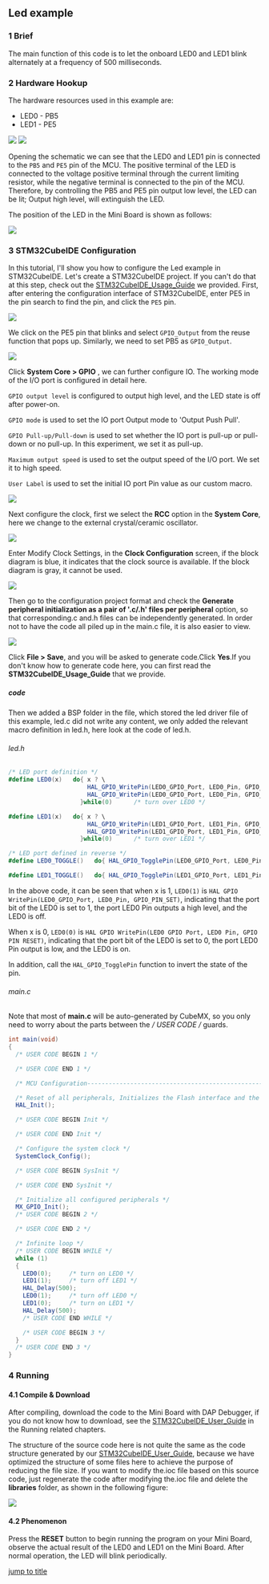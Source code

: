 ## Led example<a name="catalogue"></a>

### 1 Brief

The main function of this code is to let the onboard LED0 and LED1 blink alternately at a frequency of 500 milliseconds.
### 2 Hardware Hookup
The hardware resources used in this example are:
+ LED0 - PB5
+ LED1 - PE5

<img src="../../1_docs/3_figures/01_led/01_sch.png">

<img src="../../1_docs/3_figures/01_led/02_sch.png">

Opening the schematic we can see that the LED0 and LED1 pin is connected to the ``PB5`` and ``PE5`` pin of the MCU. The positive terminal of the LED is connected to the voltage positive terminal through the current limiting resistor, while the negative terminal is connected to the pin of the MCU. Therefore, by controlling the PB5 and PE5 pin output low level, the LED can be lit; Output high level, will extinguish the LED.

The position of the LED in the Mini Board is shown as follows:

<img src="../../1_docs/3_figures/01_led/03_position.png">

### 3 STM32CubeIDE Configuration 

In this tutorial, I'll show you how to configure the Led example in STM32CubeIDE. Let's create a STM32CubeIDE project. If you can't do that at this step, check out the [STM32CubeIDE_Usage_Guide](../../1_docs/STM32CubeIDE_Usage_Guide.md) we provided. First, after entering the configuration interface of STM32CubeIDE, enter PE5 in the pin search to find the pin, and click the  ``PE5`` pin.

<img src="../../1_docs/3_figures/01_led/04_pe5.png">

We click on the PE5 pin that blinks and select ``GPIO_Output`` from the reuse function that pops up.
Similarly, we need to set PB5 as ``GPIO_Output``.

<img src="../../1_docs/3_figures/01_led/05_gpio.png">


Click **System Core > GPIO** , we can further configure IO.
The working mode of the I/O port is configured in detail here.

``GPIO output level`` is configured to output high level, and the LED state is off after power-on.

``GPIO mode`` is used to set the IO port Output mode to 'Output Push Pull'.

``GPIO Pull-up/Pull-down`` is used to set whether the IO port is pull-up or pull-down or no pull-up. In this experiment, we set it as pull-up.

``Maximum output speed`` is used to set the output speed of the I/O port. We set it to high speed.

``User Label`` is used to set the initial IO port Pin value as our custom macro.

<img src="../../1_docs/3_figures/01_led/06_config.png">

Next configure the clock, first we select the **RCC** option in the **System Core**, here we change to the external crystal/ceramic oscillator.

<img src="../../1_docs/3_figures/01_led/07_rcc.png">

Enter Modify Clock Settings, in the **Clock Configuration** screen, if the block diagram is blue, it indicates that the clock source is available. If the block diagram is gray, it cannot be used.

<img src="../../1_docs/3_figures/01_led/08_clock.png">

Then go to the configuration project format and check the **Generate peripheral initialization as a pair of '.c/.h' files per peripheral** option, so that corresponding.c and.h files can be independently generated. In order not to have the code all piled up in the main.c file, it is also easier to view.

<img src="../../1_docs/3_figures/01_led/09_manager.png">

Click **File > Save**, and you will be asked to generate code.Click **Yes**.If you don't know how to generate code here, you can first read the **STM32CubeIDE_Usage_Guide** that we provide.
##### code
Then we added a BSP folder in the file, which stored the led driver file of this example, led.c did not write any content, we only added the relevant macro definition in led.h, here look at the code of led.h.
###### led.h
```c#
/* LED port definition */
#define LED0(x)   do{ x ? \
                      HAL_GPIO_WritePin(LED0_GPIO_Port, LED0_Pin, GPIO_PIN_SET) : \
                      HAL_GPIO_WritePin(LED0_GPIO_Port, LED0_Pin, GPIO_PIN_RESET); \
                    }while(0)      /* turn over LED0 */

#define LED1(x)   do{ x ? \
                      HAL_GPIO_WritePin(LED1_GPIO_Port, LED1_Pin, GPIO_PIN_SET) : \
                      HAL_GPIO_WritePin(LED1_GPIO_Port, LED1_Pin, GPIO_PIN_RESET); \
                    }while(0)      /* turn over LED1 */

/* LED port defined in reverse */
#define LED0_TOGGLE()   do{ HAL_GPIO_TogglePin(LED0_GPIO_Port, LED0_Pin); }while(0) /* turn over LED0 */

#define LED1_TOGGLE()   do{ HAL_GPIO_TogglePin(LED1_GPIO_Port, LED1_Pin); }while(0) /* turn over LED1 */
```
In the above code, it can be seen that when x is 1, ``LED0(1)`` is ``HAL GPIO WritePin(LED0_GPIO_Port, LED0_Pin, GPIO_PIN_SET)``, indicating that the port bit of the LED0 is set to 1, the port LED0 Pin outputs a high level, and the LED0 is off.

When x is 0, ``LED0(0)`` is ``HAL GPIO WritePin(LED0 GPIO Port, LED0 Pin, GPIO PIN RESET)``, indicating that the port bit of the LED0 is set to 0, the port LED0 Pin output is low, and the LED0 is on.

In addition, call the ``HAL_GPIO_TogglePin`` function to invert the state of the pin.

###### main.c
Note that most of **main.c** will be auto-generated by CubeMX, so you only need to worry about the parts between the **/* USER CODE */** guards.
``` c#
int main(void)
{
  /* USER CODE BEGIN 1 */

  /* USER CODE END 1 */

  /* MCU Configuration--------------------------------------------------------*/

  /* Reset of all peripherals, Initializes the Flash interface and the Systick. */
  HAL_Init();

  /* USER CODE BEGIN Init */

  /* USER CODE END Init */

  /* Configure the system clock */
  SystemClock_Config();

  /* USER CODE BEGIN SysInit */

  /* USER CODE END SysInit */

  /* Initialize all configured peripherals */
  MX_GPIO_Init();
  /* USER CODE BEGIN 2 */

  /* USER CODE END 2 */

  /* Infinite loop */
  /* USER CODE BEGIN WHILE */
  while (1)
  {
    LED0(0);     /* turn on LED0 */
    LED1(1);     /* turn off LED1 */
    HAL_Delay(500);
    LED0(1);     /* turn off LED0 */
    LED1(0);     /* turn on LED1 */
    HAL_Delay(500);
    /* USER CODE END WHILE */

    /* USER CODE BEGIN 3 */
  }
  /* USER CODE END 3 */
}
```
### 4 Running
#### 4.1 Compile & Download
After compiling, download the code to the Mini Board with DAP Debugger, if you do not know how to download, see the [STM32CubeIDE_User_Guide](../../1_docs/STM32CubeIDE_Usage_Guide.md) in the Running related chapters.

The structure of the source code here is not quite the same as the code structure generated by our [STM32CubeIDE_User_Guide](../../1_docs/STM32CubeIDE_Usage_Guide.md), because we have optimized the structure of some files here to achieve the purpose of reducing the file size. If you want to modify the.ioc file based on this source code, just regenerate the code after modifying the.ioc file and delete the **libraries** folder, as shown in the following figure:

<img src="../../1_docs/3_figures/01_led/10_libraries.png">


#### 4.2 Phenomenon
Press the **RESET** button to begin running the program on your Mini Board, observe the actual result of the LED0 and LED1 on the Mini Board. After normal operation, the LED will blink periodically.

[jump to title](#catalogue)



